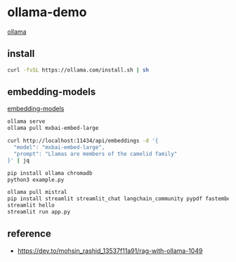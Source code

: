 # ollama-demo

[ollama](https://ollama.com/)

## install

```sh
curl -fsSL https://ollama.com/install.sh | sh

```

## embedding-models

[embedding-models](https://ollama.com/blog/embedding-models)

```sh
ollama serve
ollama pull mxbai-embed-large

curl http://localhost:11434/api/embeddings -d '{
  "model": "mxbai-embed-large",
  "prompt": "Llamas are members of the camelid family"
}' | jq

pip install ollama chromadb
python3 example.py

ollama pull mistral
pip install streamlit streamlit_chat langchain_community pypdf fastembed
streamlit hello
streamlit run app.py
```


## reference

- https://dev.to/mohsin_rashid_13537f11a91/rag-with-ollama-1049

